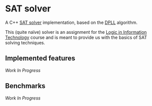 # SAT solver

A C++ [SAT solver](http://en.wikipedia.org/wiki/Boolean_satisfiability_problem#Algorithms_for_solving_SAT) implementation, based on the [DPLL](http://en.wikipedia.org/wiki/DPLL_algorithm) algorithm.

This (quite naïve) solver is an assignment for the [Logic in Information Technology](http://www.fib.upc.edu/en/estudiar-enginyeria-informatica/assignatures/LI.html) course and is meant to provide us with the basics of SAT solving techniques.

## Implemented features

*Work In Progress*

## Benchmarks

*Work In Progress*

